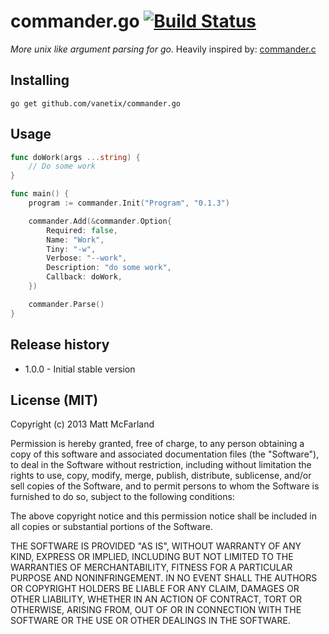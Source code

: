 # commander.go [![Build Status](https://travis-ci.org/vanetix/commander.go.png?branch=master)](https://travis-ci.org/vanetix/commander.go)
*More unix like argument parsing for go.* Heavily inspired by: [commander.c](https://github.com/visionmedia/commander.c)

## Installing
`go get github.com/vanetix/commander.go`

## Usage
```go
func doWork(args ...string) {
	// Do some work
}

func main() {
	program := commander.Init("Program", "0.1.3")

	commander.Add(&commander.Option{
	    Required: false,
	    Name: "Work",
	    Tiny: "-w",
	    Verbose: "--work",
	    Description: "do some work",
	    Callback: doWork,
	})

	commander.Parse()
}
```

## Release history
- 1.0.0 - Initial stable version

## License (MIT)
Copyright (c) 2013 Matt McFarland

Permission is hereby granted, free of charge, to any person obtaining a copy of this software and associated documentation files (the "Software"), to deal in the Software without restriction, including without limitation the rights to use, copy, modify, merge, publish, distribute, sublicense, and/or sell copies of the Software, and to permit persons to whom the Software is furnished to do so, subject to the following conditions:

The above copyright notice and this permission notice shall be included in all copies or substantial portions of the Software.

THE SOFTWARE IS PROVIDED "AS IS", WITHOUT WARRANTY OF ANY KIND, EXPRESS OR IMPLIED, INCLUDING BUT NOT LIMITED TO THE WARRANTIES OF MERCHANTABILITY, FITNESS FOR A PARTICULAR PURPOSE AND NONINFRINGEMENT. IN NO EVENT SHALL THE AUTHORS OR COPYRIGHT HOLDERS BE LIABLE FOR ANY CLAIM, DAMAGES OR OTHER LIABILITY, WHETHER IN AN ACTION OF CONTRACT, TORT OR OTHERWISE, ARISING FROM, OUT OF OR IN CONNECTION WITH THE SOFTWARE OR THE USE OR OTHER DEALINGS IN THE SOFTWARE.
